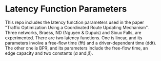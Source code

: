 # **Latency Function Parameters**

This repo includes the latency function parameters used in the paper "Traffic Optimization Using a Coordinated Route Updating Mechanism". Three networks, Braess, ND (Nguyen & Dupuis) and Sioux Falls, are experimented. There are two latency functions. One is linear, and its parameters involve a free-flow time (fft) and a driver-dependent time (ddt). The other one is BPR, and its parameters include the free-flow time, an edge capacity and two constants ($\alpha$ and $\beta$).